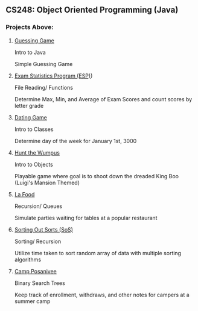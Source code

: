 ## CS248: Object Oriented Programming (Java)

### Projects Above:
1. [Guessing Game](https://github.com/noahmm35/CS248/tree/main/Project1)
 
   Intro to Java
   
   Simple Guessing Game

2. [Exam Statistics Program (ESP)](https://github.com/noahmm35/CS248/tree/main/Project2))

   File Reading/ Functions
   
   Determine Max, Min, and Average of Exam Scores and count scores by letter grade

3. [Dating Game](https://github.com/noahmm35/CS248/tree/main/Project3)

   Intro to Classes
   
   Determine day of the week for January 1st, 3000

4. [Hunt the Wumpus](https://github.com/noahmm35/CS248/tree/main/Project4)

   Intro to Objects
   
   Playable game where goal is to shoot down the dreaded King Boo (Luigi's Mansion Themed)

5. [La Food](https://github.com/noahmm35/CS248/tree/main/Project5)

   Recursion/ Queues

   Simulate parties waiting for tables at a popular restaurant

6. [Sorting Out Sorts (SoS)](https://github.com/noahmm35/CS248/tree/main/Project6)

   Sorting/ Recursion
   
   Utilize time taken to sort random array of data with multiple sorting algorithms

7. [Camp Posanivee](https://github.com/noahmm35/CS248/tree/main/Project7)

   Binary Search Trees

   Keep track of enrollment, withdraws, and other notes for campers at a summer camp
